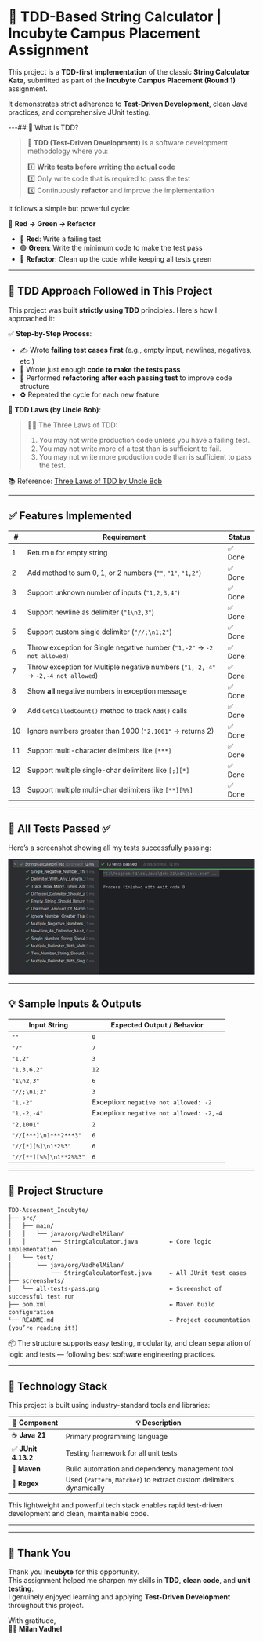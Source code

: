 # 🧪 TDD-Based String Calculator | Incubyte Campus Placement Assignment

This project is a **TDD-first implementation** of the classic **String Calculator Kata**, submitted as part of the **Incubyte Campus Placement (Round 1)** assignment.

It demonstrates strict adherence to **Test-Driven Development**, clean Java practices, and comprehensive JUnit testing.

---## 📌 What is TDD?

> **🧪 TDD (Test-Driven Development)** is a software development methodology where you:
> 
> 1️⃣ **Write tests before writing the actual code**  
> 2️⃣ Only write code that is required to pass the test  
> 3️⃣ Continuously **refactor** and improve the implementation  

It follows a simple but powerful cycle:


🔁 **Red → Green → Refactor**

- 🔴 **Red**: Write a failing test  
- 🟢 **Green**: Write the minimum code to make the test pass  
- 🔄 **Refactor**: Clean up the code while keeping all tests green  

---

## 📐 TDD Approach Followed in This Project

This project was built **strictly using TDD** principles. Here's how I approached it:

✅ **Step-by-Step Process**:
- ✍️ Wrote **failing test cases first** (e.g., empty input, newlines, negatives, etc.)
- 🧱 Wrote just enough **code to make the tests pass**
- 🧹 Performed **refactoring after each passing test** to improve code structure
- ♻️ Repeated the cycle for each new feature

📘 **TDD Laws (by Uncle Bob)**:
> 🧑‍🏫 The Three Laws of TDD:
> 
> 1. You may not write production code unless you have a failing test.  
> 2. You may not write more of a test than is sufficient to fail.  
> 3. You may not write more production code than is sufficient to pass the test.

📚 Reference: [Three Laws of TDD by Uncle Bob](https://blog.cleancoder.com/uncle-bob/2014/12/17/TheCyclesOfTDD.html)

---


## ✅ Features Implemented

| #  | Requirement                                                                         | Status |
|----|-------------------------------------------------------------------------------------|--------|
| 1  |Return `0` for empty string                                                           | ✅ Done |
| 2  | Add method to sum 0, 1, or 2 numbers (`""`, `"1"`, `"1,2"`)                          | ✅ Done |
| 3  | Support unknown number of inputs (`"1,2,3,4"`)                                       | ✅ Done |
| 4  | Support newline as delimiter (`"1\n2,3"`)                                            | ✅ Done |
| 5  | Support custom single delimiter (`"//;\n1;2"`)                                       | ✅ Done |
| 6  | Throw exception for Single negative number (`"1,-2"` → `-2 not allowed`)             | ✅ Done |
| 7  | Throw exception for Multiple negative numbers (`"1,-2,-4"` → `-2,-4 not allowed`)    | ✅ Done |
| 8 | Show **all** negative numbers in exception message                                    | ✅ Done |
| 9  | Add `GetCalledCount()` method to track `Add()` calls                                  | ✅ Done |
| 10  | Ignore numbers greater than 1000 (`"2,1001"` → returns 2)                             | ✅ Done |
| 11 | Support multi-character delimiters like `[***]`                                       | ✅ Done |
| 12 | Support multiple single-char delimiters like `[;][*]`                                 | ✅ Done |
| 13 | Support multiple multi-char delimiters like `[**][%%]`                                | ✅ Done |

---

## 🧪 All Tests Passed ✅

Here’s a screenshot showing all my tests successfully passing:

![All Tests Passing](screenshots/all-tests-pass.png)

---

## 💡 Sample Inputs & Outputs

| Input String                          | Expected Output / Behavior                |
|--------------------------------------|-------------------------------------------|
| `""`                                 | `0`                                       |
| `"7"`                                | `7`                                       |
| `"1,2"`                              | `3`                                       |
|`"1,3,6,2"`                           | `12`                                      | 
| `"1\n2,3"`                           | `6`                                       |
| `"//;\n1;2"`                         | `3`                                       |
|`"1,-2"`                              | Exception: `negative not allowed: -2`     |
|`"1,-2,-4"`                           | Exception: `negative not allowed: -2,-4`  |
| `"2,1001"`                           | `2`                                       |
| `"//[***]\n1***2***3"`               | `6`                                       |
| `"//[*][%]\n1*2%3"`                  | `6`                                       |
| `"//[**][%%]\n1**2%%3"`              | `6`                                       |


---


## 📁 Project Structure

```
TDD-Assesment_Incubyte/
├── src/
│   ├── main/
│   │   └── java/org/VadhelMilan/
│   │       └── StringCalculator.java         ← Core logic implementation
│   └── test/
│       └── java/org/VadhelMilan/
│           └── StringCalculatorTest.java     ← All JUnit test cases
├── screenshots/
│   └── all-tests-pass.png                    ← Screenshot of successful test run
├── pom.xml                                   ← Maven build configuration
└── README.md                                 ← Project documentation (you’re reading it!)
```



📦 The structure supports easy testing, modularity, and clean separation of logic and tests — following best software engineering practices.

---

## 🧱 Technology Stack

This project is built using industry-standard tools and libraries:

| 🔧 Component     | 💡 Description                                      |
|------------------|-----------------------------------------------------|
| ☕ **Java 21**     | Primary programming language                        |
| ✅ **JUnit 4.13.2**| Testing framework for all unit tests               |
| 🧰 **Maven**       | Build automation and dependency management tool     |
| 📏 **Regex**        | Used (`Pattern`, `Matcher`) to extract custom delimiters dynamically |

This lightweight and powerful tech stack enables rapid test-driven development and clean, maintainable code.

---

---

## 🙏 Thank You

Thank you **Incubyte** for this opportunity.  
This assignment helped me sharpen my skills in **TDD**, **clean code**, and **unit testing**.  
I genuinely enjoyed learning and applying **Test-Driven Development** throughout this project.


With gratitude,  
**👨‍💻 Milan Vadhel**  


